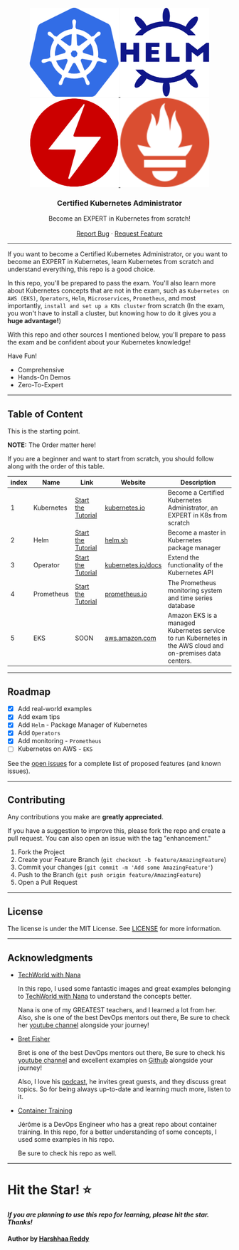 <!-- PROJECT LOGO -->
<br />
<div align="center">
  <a href="https://github.com/NotHarshhaa/Certified_Kubernetes_Administrator">
    <img src="CKA/images/logo.png" alt="Logo" width="200" height="200">
    <img src="Helm/images/logo.svg" alt="Logo" width="200" height="200">
    <img src="Operators/images/logo.png" alt="Logo" width="200" height="200">
    <img src="Prometheus/images/logo.svg" alt="Logo" width="200" height="200">
  </a>

<h3 align="center">Certified Kubernetes Administrator</h3>

  <p align="center">
    Become an EXPERT in Kubernetes from scratch!
    <br />
    <br />
    <a href="https://github.com/NotHarshhaa/Certified_Kubernetes_Administrator/issues">Report Bug</a>
    ·
    <a href="https://github.com/NotHarshhaa/Certified_Kubernetes_Administrator/issues">Request Feature</a>
  </p>
</div>

---

If you want to become a Certified Kubernetes Administrator, or you want to become an EXPERT in Kubernetes, learn
Kubernetes from scratch and understand everything, this repo is a good choice.

In this repo, you'll be prepared to pass the exam. You'll also learn more about Kubernetes concepts that are not in the
exam, such as `Kubernetes on AWS (EKS)`, `Operators`, `Helm`, `Microservices`, `Prometheus`, and most
importantly, `install and set up a K8s cluster` from scratch (In the exam, you won't have to install a cluster, but
knowing how to do it gives you a **huge advantage!**)

With this repo and other sources I mentioned below, you'll prepare to pass the exam and be confident about your
Kubernetes knowledge!

Have Fun!

* Comprehensive
* Hands-On Demos
* Zero-To-Expert

---

<!-- Table of content -->

## Table of Content

This is the starting point.

**NOTE:** The Order matter here!

If you are a beginner and want to start from scratch, you should follow along with the order of this table.

| index | Name       | Link                                                                           | Website                                                                              | Description                                                                                                  |
|-------|------------|--------------------------------------------------------------------------------|--------------------------------------------------------------------------------------|--------------------------------------------------------------------------------------------------------------|
| 1     | Kubernetes | [Start the Tutorial](https://github.com/NotHarshhaa/Certified_Kubernetes_Administrator/tree/master/CKA)        | [kubernetes.io](https://kubernetes.io)                                               | Become a Certified Kubernetes Administrator, an EXPERT in K8s from scratch                                   |
| 2     | Helm       | [Start the Tutorial](https://github.com/NotHarshhaa/Certified_Kubernetes_Administrator/tree/master/Helm)       | [helm.sh](https://helm.sh)                                                           | Become a master in Kubernetes package manager                                                                |
| 3     | Operator   | [Start the Tutorial](https://github.com/NotHarshhaa/Certified_Kubernetes_Administrator/tree/master/Operators)  | [kubernetes.io/docs](https://kubernetes.io/docs/concepts/extend-kubernetes/operator) | Extend the functionality of the Kubernetes API                                                               |
| 4     | Prometheus | [Start the Tutorial](https://github.com/NotHarshhaa/Certified_Kubernetes_Administrator/tree/master/Prometheus) | [prometheus.io](https://prometheus.io)                                               | The Prometheus monitoring system and time series database                                                    |
| 5     | EKS        | SOON                                                                           | [aws.amazon.com](https://aws.amazon.com/eks)                                         | Amazon EKS is a managed Kubernetes service to run Kubernetes in the AWS cloud and on-premises data centers.  |

---

<!-- ROADMAP -->

## Roadmap

- [x] Add real-world examples
- [x] Add exam tips
- [x] Add `Helm` - Package Manager of Kubernetes
- [x] Add `Operators`
- [x] Add monitoring - `Prometheus`
- [ ] Kubernetes on AWS - `EKS`

See the [open issues](https://github.com/NotHarshhaa/Certified_Kubernetes_Administrator/issues) for a complete list of proposed features (and known
issues).

---

<!-- CONTRIBUTING -->

## Contributing

Any contributions you make are **greatly appreciated**.

If you have a suggestion to improve this, please fork the repo and create a pull request. You can also open an issue
with the tag "enhancement."

1) Fork the Project
2) Create your Feature Branch (`git checkout -b feature/AmazingFeature`)
3) Commit your changes (`git commit -m 'Add some AmazingFeature'`)
4) Push to the Branch (`git push origin feature/AmazingFeature`)
5) Open a Pull Request

---

<!-- LICENSE -->

## License

The license is under the MIT License. See [LICENSE](https://github.com/NotHarshhaa/Certified_Kubernetes_Administrator/blob/master/LICENSE) for more
information.

---

<!-- ACKNOWLEDGMENTS -->

## Acknowledgments

* [TechWorld with Nana](https://www.techworld-with-nana.com)

  In this repo, I used some fantastic images and great examples belonging
  to [TechWorld with Nana](https://www.techworld-with-nana.com) to understand the concepts better.

  Nana is one of my GREATEST teachers, and I learned a lot from her. Also, she is one of the best DevOps mentors out
  there, Be sure to check her [youtube channel](https://www.youtube.com/c/TechWorldwithNana) alongside your journey!

* [Bret Fisher](https://www.bretfisher.com)

  Bret is one of the best DevOps mentors out there, Be sure to check
  his [youtube channel](https://www.youtube.com/BretFisherDockerandDevOps) and excellent examples
  on [Github](https://github.com/BretFisher#my-examples-and-templates-new-stuff-on-top) alongside your journey!

  Also, I love his [podcast](https://www.bretfisher.com/podcast/), he invites great guests, and they discuss great
  topics. So for being always up-to-date and learning much more, listen to it.

* [Container Training](https://github.com/jpetazzo/container.training)

  Jérôme is a DevOps Engineer who has a great repo about container training.
  In this repo, for a better understanding of some concepts, I used some examples in his repo.

  Be sure to check his repo as well.

---

# Hit the Star! ⭐
***If you are planning to use this repo for learning, please hit the star. Thanks!***

#### Author by [Harshhaa Reddy](https://github.com/NotHarshhaa)
